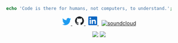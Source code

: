 ```php
echo 'Code is there for humans, not computers, to understand.';
```
<p style="text-align: center">
	<a href="https://twitter.com/tamanhquyen_it">
        <img src="images/twitter.png" width="24" alt="">
    </a>
&nbsp;
	<a href="https://github.com/phuthuycoding"><img src="images/github.svg" width="24" alt="">
    </a>
&nbsp;
    <a href="https://www.linkedin.com/in/quyentm">
        <img src="images/linkedin.png" width="24" alt="">
    </a>
&nbsp;
<a href="https://soundcloud.com/slimq-music"><img width="24" src="https://img.icons8.com/color/96/000000/soundcloud.png" alt="soundcloud"/></a>
</p>

<div style="text-align: center">
<img height='130px' src="https://github-readme-stats.vercel.app/api?username=phuthuycoding&hide_title=true&show_icons=true&include_all_commits=true&line_height=21&bg_color=0,EC6C6C,FFD479,FFFC79,73FA79&theme=graywhite" />
<img height='130px' src="https://github-readme-stats.vercel.app/api/top-langs/?username=phuthuycoding&hide_title=true&layout=compact&bg_color=0,73FA79,73FDFF,7A81FF&theme=graywhite" />
</div>
